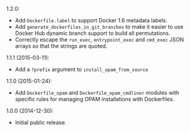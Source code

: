1.2.0:
* Add `Dockerfile.label` to support Docker 1.6 metadata labels.
* Add `generate_dockerfiles_in_git_branches` to make it easier
  to use Docker Hub dynamic branch support to build all permutations.
* Correctly escape the `run_exec`, `entrypoint_exec` and `cmd_exec`
  JSON arrays so that the strings are quoted.

1.1.1 (2015-03-11):
* Add a `?prefix` argument to `install_opam_from_source`

1.1.0 (2015-01-24):
* Add `Dockerfile_opam` and `Dockerfile_opam_cmdliner` modules with
  specific rules for managing OPAM installations with Dockerfiles.

1.0.0 (2014-12-30):
* Initial public release.
